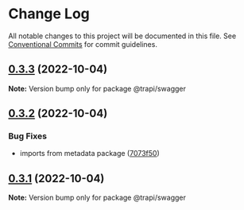# Change Log

All notable changes to this project will be documented in this file.
See [Conventional Commits](https://conventionalcommits.org) for commit guidelines.

## [0.3.3](https://github.com/Tada5hi/trapi/compare/@trapi/swagger@0.3.2...@trapi/swagger@0.3.3) (2022-10-04)

**Note:** Version bump only for package @trapi/swagger





## [0.3.2](https://github.com/Tada5hi/trapi/compare/@trapi/swagger@0.3.1...@trapi/swagger@0.3.2) (2022-10-04)


### Bug Fixes

* imports from metadata package ([7073f50](https://github.com/Tada5hi/trapi/commit/7073f505ae43d0df8e6f70d485cd159ea76629ca))





## [0.3.1](https://github.com/Tada5hi/trapi/compare/@trapi/swagger@0.3.0...@trapi/swagger@0.3.1) (2022-10-04)

**Note:** Version bump only for package @trapi/swagger
